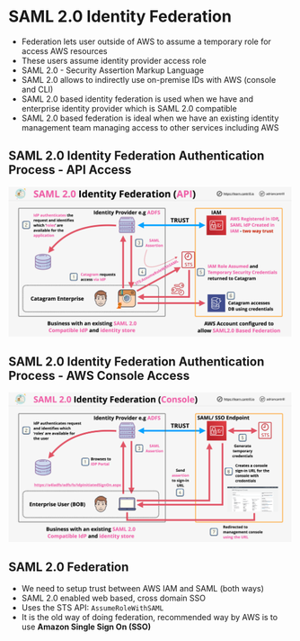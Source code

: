 # SAML 2.0 Identity Federation

- Federation lets user outside of AWS to assume a temporary role for access AWS resources
- These users assume identity provider access role
- SAML 2.0 - Security Assertion Markup Language
- SAML 2.0 allows to indirectly use on-premise IDs with AWS (console and CLI)
- SAML 2.0 based identity federation is used when we have and enterprise identity provider which is SAML 2.0 compatible
- SAML 2.0 based federation is ideal when we have an existing identity management team managing access to other services including AWS

## SAML 2.0 Identity Federation Authentication Process - API Access

![SAML 2.0 Federation API](images/SAML2.0FederationAPI.png)

## SAML 2.0 Identity Federation Authentication Process - AWS Console Access

![SAML 2.0 Federation Console](images/SAML2.0FederationConsole.png)

## SAML 2.0 Federation

- We need to setup trust between AWS IAM and SAML (both ways)
- SAML 2.0 enabled web based, cross domain SSO
- Uses the STS API: `AssumeRoleWithSAML`
- It is the old way of doing federation, recommended way by AWS is to use **Amazon Single Sign On (SSO)**